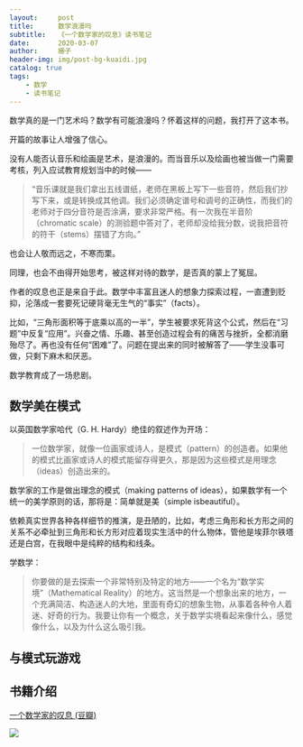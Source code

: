```yaml
---
layout:     post
title:      数学浪漫吗
subtitle:   《一个数学家的叹息》读书笔记
date:       2020-03-07
author:     姗子
header-img: img/post-bg-kuaidi.jpg
catalog: true
tags:
    - 数学
    - 读书笔记
---
```


数学真的是一门艺术吗？数学有可能浪漫吗？怀着这样的问题，我打开了这本书。

开篇的故事让人增强了信心。

没有人能否认音乐和绘画是艺术，是浪漫的。而当音乐以及绘画也被当做一门需要考核，列入应试教育规划当中的时候——

> “音乐课就是我们拿出五线谱纸，老师在黑板上写下一些音符，然后我们抄写下来，或是转换成其他调。我们必须确定谱号和调号的正确性，而我们的老师对于四分音符是否涂满，要求非常严格。有一次我在半音阶（chromatic scale）的测验题中答对了，老师却没给我分数，说我把音符的符干（stems）摆错了方向。”

也会让人敬而远之，不寒而栗。

同理，也会不由得开始思考，被这样对待的数学，是否真的蒙上了冤屈。

作者的叹息也正是来自于此。数学中丰富且迷人的想象力探索过程，一直遭到贬抑，沦落成一套要死记硬背毫无生气的“事实”（facts）。

比如，“三角形面积等于底乘以高的一半”，学生被要求死背这个公式，然后在“习题”中反复“应用”。兴奋之情、乐趣、甚至创造过程会有的痛苦与挫折，全都消磨殆尽了。再也没有任何“困难”了。问题在提出来的同时被解答了——学生没事可做，只剩下麻木和厌恶。

数学教育成了一场悲剧。

## 数学美在模式

以英国数学家哈代（G. H. Hardy）绝佳的叙述作为开场：

>  一位数学家，就像一位画家或诗人，是模式（pattern）的创造者。如果他的模式比画家或诗人的模式能留存得更久，那是因为这些模式是用理念（ideas）创造出来的。

数学家的工作是做出理念的模式（making patterns of ideas），如果数学有一个统一的美学原则的话，那将是：简单就是美（simple isbeautiful）。

依赖真实世界各种各样细节的推演，是丑陋的，比如，考虑三角形和长方形之间的关系不必牵扯到三角形和长方形对应着现实生活中的什么物体，管他是埃菲尔铁塔还是白宫，在我眼中是纯粹的结构和线条。

学数学：

>  你要做的是去探索一个非常特别及特定的地方——一个名为“数学实境”（Mathematical Reality）的地方。这当然是一个想象出来的地方，一个充满简洁、构造迷人的大地，里面有奇幻的想象生物，从事着各种令人着迷、好奇的行为。我要让你有一个概念，关于数学实境看起来像什么，感觉像什么，以及为什么这么吸引我。



## 与模式玩游戏



## 书籍介绍

[一个数学家的叹息 (豆瓣)](https://book.douban.com/subject/34795291/)

![](https://tva1.sinaimg.cn/large/00831rSTly1gclca1f3cmj30jn0k1agr.jpg)